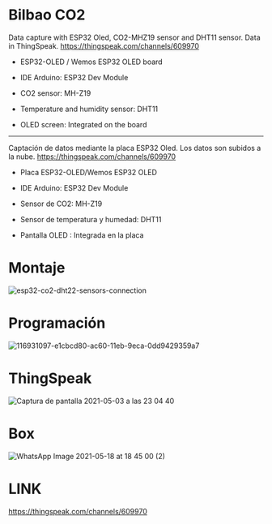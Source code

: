 # Bilbao CO2
Data capture with ESP32 Oled, CO2-MHZ19 sensor and DHT11 sensor. Data in ThingSpeak. https://thingspeak.com/channels/609970

- ESP32-OLED / Wemos ESP32 OLED board

- IDE Arduino: ESP32 Dev Module

- CO2 sensor: MH-Z19

- Temperature and humidity sensor: DHT11

- OLED screen: Integrated on the board

____
Captación de datos mediante la placa ESP32 Oled. Los datos son subidos a la nube. https://thingspeak.com/channels/609970

- Placa  ESP32-OLED/Wemos ESP32 OLED

- IDE Arduino: ESP32 Dev Module

- Sensor de CO2: MH-Z19

- Sensor de temperatura y humedad: DHT11

- Pantalla OLED : Integrada en la placa


# Montaje
 
![esp32-co2-dht22-sensors-connection](https://user-images.githubusercontent.com/47045714/116931450-471fbe80-ac61-11eb-8f7e-5e98c7c198ac.png)

# Programación
 
![116931097-e1cbcd80-ac60-11eb-9eca-0dd9429359a7](https://user-images.githubusercontent.com/47045714/116933183-7cc5a700-ac63-11eb-9284-b61920e72dbf.png)

# ThingSpeak

![Captura de pantalla 2021-05-03 a las 23 04 40](https://user-images.githubusercontent.com/47045714/116933561-feb5d000-ac63-11eb-8b13-0b8f40ad2a23.png)

# Box 

![WhatsApp Image 2021-05-18 at 18 45 00 (2)](https://user-images.githubusercontent.com/47045714/118691557-7dd10980-b809-11eb-876f-a345982da192.jpeg)

# LINK
https://thingspeak.com/channels/609970
